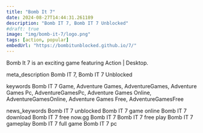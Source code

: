 ```yaml
---
title: "Bomb It 7"
date: 2024-08-27T14:44:31.261189
description: "Bomb IT 7, Bomb IT 7 Unblocked"
#draft: true
image: "img/bomb-it-7/logo.png"
tags: [action, popular]
embedUrl: "https://bombitunblocked.github.io/7/"
---
```


Bomb It 7 is an exciting game featuring Action | Desktop.

meta_description
Bomb IT 7, Bomb IT 7 Unblocked


keywords
Bomb IT 7 Game, Adventure Games, AdventureGames, Adventure Games Pc, AdventureGamesPc, Adventure Games Online, AdventureGamesOnline, Adventure Games Free, AdventureGamesFree


news_keywords
Bomb IT 7 unblocked Bomb IT 7 game online Bomb IT 7 download Bomb IT 7 free now.gg Bomb IT 7 Bomb IT 7 free play Bomb IT 7 gameplay Bomb IT 7 full game Bomb IT 7 pc

